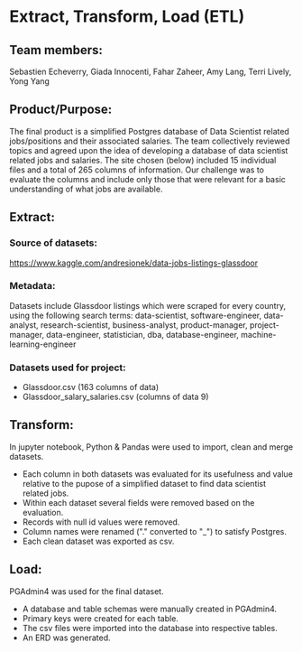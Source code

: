 # Extract, Transform, Load (ETL)

## Team members:
Sebastien Echeverry, Giada Innocenti, Fahar Zaheer, Amy Lang, Terri Lively, Yong Yang

## Product/Purpose:
The final product is a simplified Postgres database of Data Scientist related jobs/positions and their associated salaries. The team collectively reviewed topics and agreed upon the idea of developing a database of data scientist related jobs and salaries. The site chosen (below) included 15 individual files and a total of 265 columns of information. Our challenge was to evaluate the columns and include only those that were relevant for a basic understanding of what jobs are available.

## Extract:

### Source of datasets: 
https://www.kaggle.com/andresionek/data-jobs-listings-glassdoor

### Metadata:
Datasets include Glassdoor listings which were scraped for every country, using the following search terms: data-scientist, software-engineer, data-analyst, research-scientist, business-analyst, product-manager, project-manager, data-engineer, statistician, dba, database-engineer, machine-learning-engineer

### Datasets used for project:
* 	Glassdoor.csv (163 columns of data)
* 	Glassdoor_salary_salaries.csv (columns of data 9)

## Transform:
In jupyter notebook, Python & Pandas were used to import, clean and merge datasets.
*	Each column in both datasets was evaluated for its usefulness and value relative to the pupose of a simplified dataset to find data scientist related jobs. 
*	Within each dataset several fields were removed based on the evaluation.
*	Records with null id values were removed.
* 	Column names were renamed ("." converted to "_") to satisfy Postgres.
*	Each clean dataset was exported as csv.

## Load:
PGAdmin4 was used for the final dataset. 
*	A database and table schemas were manually created in PGAdmin4.
*	Primary keys were created for each table.
*	The csv files were imported into the database into respective tables.
*	An ERD was generated.

